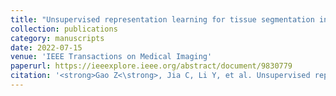 ```yaml
---
title: "Unsupervised representation learning for tissue segmentation in histopathological images: From global to local contrast"
collection: publications
category: manuscripts
date: 2022-07-15
venue: 'IEEE Transactions on Medical Imaging'
paperurl: https://ieeexplore.ieee.org/abstract/document/9830779
citation: '<strong>Gao Z<\strong>, Jia C, Li Y, et al. Unsupervised representation learning for tissue segmentation in histopathological images: From global to local contrast[J]. IEEE Transactions on Medical Imaging, 2022, 41(12): 3611-3623.'
---
```

